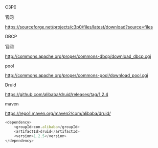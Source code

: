 C3P0

官网

https://sourceforge.net/projects/c3p0/files/latest/download?source=files



DBCP

官网

http://commons.apache.org/proper/commons-dbcp/download_dbcp.cgi

pool

http://commons.apache.org/proper/commons-pool/download_pool.cgi



Druid

https://github.com/alibaba/druid/releases/tag/1.2.4

maven

https://repo1.maven.org/maven2/com/alibaba/druid/

```javascript
<dependency>
    <groupId>com.alibaba</groupId>
    <artifactId>druid</artifactId>
    <version>1.2.5</version>
</dependency>
```

